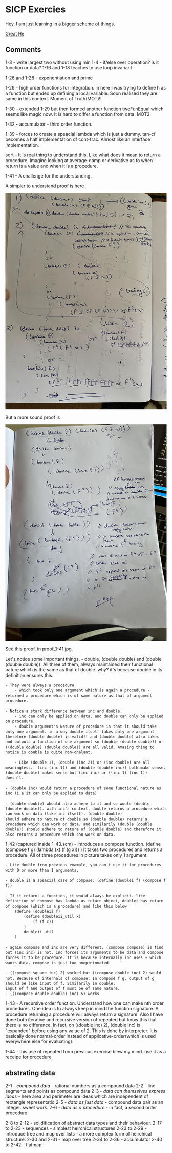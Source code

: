 # SICP Exercies

Hey, I am just learning [in a bigger scheme of things](https://web.mit.edu/6.001/6.037/sicp.pdf). 

[Great He](https://codology.net/)

## Comments

1-3 - write largest two without using min
1-4 - if/else over operation? is it function or data?
1-16 and 1-18 teaches to use loop invariant.

1-26 and 1-28 - exponentiation and prime

1-29 - high order functions for integration. in here I was trying to define h as a function but ended up defining a local variable. Soon realised they are same in this context. Moment of Truth(MOT)!!

1-30 - extended 1-29 but then formed another function twoFunEqual which seems like magic now. It is hard to differ a function from data. MOT2

1-32 - accumulator - third order function. 

1-39 - forces to create a speacial lambda which is just a dummy. tan-cf becomes a half implementation of cont-frac. Almost like an interface implementation. 

sqrt - It is real thing to understand this. Like what does it mean to return a procedure. Imagine looking at average-damp or derivative as to when return is a value and when it is a procedure. 

1-41 - A challenge for the understanding. 

A simpler to understand proof is here

![proof of (double (double double))](proof_1-41.jpg)

But a more sound proof is 

![proof_1-41_2.jpg](proof_1-41_2.jpg)

See this proof. in proof_1-41.jpg. 

Let's notice some important things. 
    - double, (double double) and (double (double double)). All three of them, always maintained their functional nature which is the same as that of double. why? it's because double in its definition ensures this.
    
    - They were always a procedure      
        - which took only one argument which is again a procedure - returned a procedure which is of same nature as that of argument procedure. 

    - Notice a stark difference between inc and double. 
        - inc can only be applied on data. and double can only be applied on procedure. 
        - double argument's Nature of procedure is that it should take only one argument. in a way double itself takes only one argument therefore (double double) is valid!! and (double double) also takes and outputs a function of one argument so (double (double double)) or ((double double) (double double)) are all valid. Amazing thing to notice is double is quite non-chalant. 

        - Like (double 1), (double (inc 2)) or (inc double) are all meaningless.  (inc (inc 1)) and (double (double inc)) both make sense.(double double) makes sense but (inc inc) or ((inc 1) (inc 1)) doesn't. 

    - (double inc) would return a procedure of some functional nature as inc (i.e it can only be applied to data)

    - (double double) whould also adhere to it and so would (double (double double)). with inc's context, double returns a procedure which can work on data (like inc itself). (double double) 
    should adhere to nature of double so (double double) returns a procedure which can work on data. and similarily (double (double double)) should adhere to nature of (double double) and therefore it also returns a procedure which can work on data. 

1-42 (captured inside 1-43.scm) - 
    introduces a compose function. 
    (define (compose f g)
        (lambda (x) (f (g x)))
    )
    It takes two procedures and returns a procedure. All of three procedures in picture takes only 1 argument. 

    - Like double from previous example, you can't use it for procedures with 0 or more than 1 arguments. 

    - double is a speacial case of compose. (define (doublei f) (compose f f))

    - If it returns a function, it would always be explicit. like definition of compose has lambda as return object, doublei has return of compose (which is a procedure) and like this below
        (define (doubleii f) 
            (define (doubleii_util x)
                (f (f x))
            )
            doubleii_util
        ) 
    
    - again compose and inc are very different. (compose compose) is find but (inc inc) is not. inc forces its arguments to be data and compose forces it to be procedure. It is because internally inc uses + which wants data. compose is just too unopinionated. 

    - ((compose square inc) 2) worked but ((compose double inc) 2) would not. Because of internals of compose. In compose f g, output of g should be like input of f. Similarily in double, 
    input of f and output of f must be of same nature. 
    - (((compose double double) inc) 5) works 

1-43 - A recursive order function. Understand how one can make nth order procedures. One idea is to always keep in mind the function signature. A procedure returning a procedure will always return a signature. Also I have done  both iterative and recursive version of repeated but know this that there is no difference. In fact, on ((double inc) 2), (double inc) is "expanded" before using any value of 2. This is done by interpreter. It is basically done normal-order instead of applicative-order(which is used everywhere else for evaluating). 

1-44 - this use of repeated from previous exercise blew my mind. use it as a receipe for procedure




## abstrating data

2-1 - *compound data* - rational numbers as a compound data
2-2 - line segments and points as compound data
2-3 - *data can themselves express ideas* - here area and perimeter are ideas which are independent of rectangle representatio
2-5 - *data as just data* - compound data pair as an integer. sweet work. 
2-6 - *data as a procedure* - in fact, a second order procedure.

2-8 to 2-12 - solidification of abstract data types and their behaviour.
2-17 to 2-23 - sequences - simplest heirchical structures
2-23 to 2-29 - introduce tree and map over lists - a more complex form of heirchical structure. 
2-30 and 2-31 - map over tree
2-34 to 2-36 - accumulator 
2-40 to 2-42 - flatmap. 




